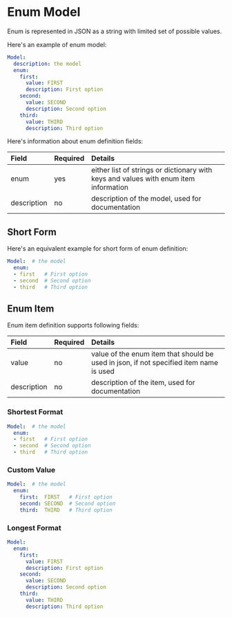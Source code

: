 # Enum Model

Enum is represented in JSON as a string with limited set of possible values.

Here's an example of enum model:

```yaml
Model:
  description: the model
  enum:
    first:
      value: FIRST
      description: First option
    second:
      value: SECOND
      description: Second option
    third:
      value: THIRD
      description: Third option
```

Here's information about enum definition fields:

| Field | Required | Details |
| :--- | :--- | :--- |
| enum | yes | either list of strings or dictionary with keys and values with enum item information |
| description | no | description of the model, used for documentation |

## Short Form

Here's an equivalent example for short form of enum definition:

```yaml
Model:  # the model
  enum:
  - first   # First option
  - second  # Second option
  - third   # Third option
```

## Enum Item

Enum item definition supports following fields:

| Field | Required | Details |
| :--- | :--- | :--- |
| value | no | value of the enum item that should be used in json, if not specified item name is used |
| description | no | description of the item, used for documentation |

### Shortest Format

```yaml
Model:  # the model
  enum:
  - first   # First option
  - second  # Second option
  - third   # Third option
```

### Custom Value

```yaml
Model:  # the model
  enum:
    first:  FIRST   # First option
    second: SECOND  # Second option
    third:  THIRD   # Third option
```

### Longest Format

```yaml
Model:
  enum:
    first:
      value: FIRST
      description: First option
    second:
      value: SECOND
      description: Second option
    third:
      value: THIRD
      description: Third option
```

